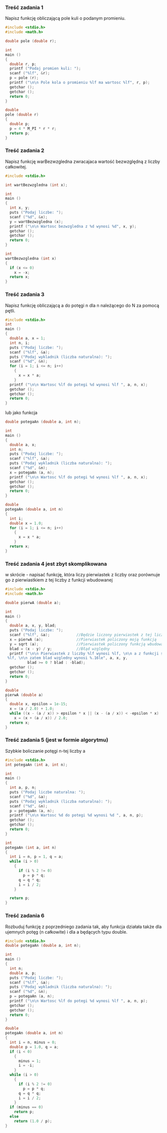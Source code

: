 ### Treść zadania 1
Napisz funkcję obliczającą pole kuli o podanym promieniu.

```c
#include <stdio.h>
#include <math.h>

double pole (double r);

int
main ()
{
  double r, p;
  printf ("Podaj promien kuli: ");
  scanf ("%lf", &r);
  p = pole (r);
  printf ("\n\n Pole kola o promieniu %lf ma wartosc %lf", r, p);
  getchar ();
  getchar ();
  return 0;
}

double
pole (double r)
{
  double p;
  p = 4 * M_PI * r * r;
  return p;
}
```
### Treść zadania 2
Napisz funkcję warBezwzgledna zwracajaca wartość bezwzględną z liczby całkowitej.

```c
#include <stdio.h>

int wartBezwzgledna (int x);

int
main ()
{
  int x, y;
  puts ("Podaj liczbe: ");
  scanf ("%d", &x);
  y = wartBezwzgledna (x);
  printf ("\n\n Wartosc bezwzgledna z %d wynosi %d", x, y);
  getchar ();
  getchar ();
  return 0;
}

int
wartBezwzgledna (int x)
{
  if (x <= 0)
    x = -x;
  return x;
}
```

### Treść zadania 3
Napisz funkcję obliczającą a do potęgi n dla n należącego do N za pomocą pętli.

```c
#include <stdio.h>
int
main ()
{
  double a, x = 1;
  int n, i;
  puts ("Podaj liczbe: ");
  scanf ("%lf", &a);
  puts ("Podaj wykladnik (liczba naturalna): ");
  scanf ("%d", &n);
  for (i = 1; i <= n; i++)
    {
      x = x * a;
    }
  printf ("\n\n Wartosc %lf do potegi %d wynosi %lf ", a, n, x);
  getchar ();
  getchar ();
  return 0;
}
```

lub jako funkcja

```c
double potegaAn (double a, int n);

int
main ()
{
  double a, x;
  int n;
  puts ("Podaj liczbe: ");
  scanf ("%lf", &a);
  puts ("Podaj wykladnik (liczba naturalna): ");
  scanf ("%d", &n);
  x = potegaAn (a, n);
  printf ("\n\n Wartosc %lf do potegi %d wynosi %lf ", a, n, x);
  getchar ();
  getchar ();
  return 0;
}

double
potegaAn (double a, int n)
{
  int i;
  double x = 1.0;
  for (i = 1; i <= n; i++)
    {
      x = x * a;
    }
  return x;
}
```

### Treść zadania 4 jest zbyt skomplikowana
w skrócie - napisać funkcję, która liczy pierwiastek z liczby oraz porównuje go z pierwiastkiem z tej liczby z funkcji wbudowanej

```c
#include <stdio.h>
#include <math.h>

double pierwA (double a);

int
main ()
{
  double a, x, y, blad;
  puts ("Podaj liczbe: ");
  scanf ("%lf", &a);            //Będzie liczony pierwiastek z tej liczby "a"
  x = pierwA (a);               //Pierwiastek policzony moją funkcją
  y = sqrt (a);                 //Pierwiastek policzony funkcją wbudowaną sqrt
  blad = (x - y) / y;           //Błąd względny
  printf ("\n\n Pierwiastek z liczby %lf wynosi %lf, \n\n a z funkcji sqrt() wynosi\
 %lf, \n\n zatem blad wzgledny wynosi %.16le", a, x, y,
          blad >= 0 ? blad : -blad);
  getchar ();
  getchar ();
  return 0;
}

double
pierwA (double a)
{
  double x, epsilon = 1e-15;
  x = (a / 2.0) + 1.0;
  while ((x - (a / x)) > epsilon * x || (x - (a / x)) < -epsilon * x)   // lub fabs(x-a/x)>epsilon*x
    x = (x + (a / x)) / 2.0;
  return x;
}
```

### Treść zadania 5 (jest w formie algorytmu)
Szybkie boliczanie potęgi n-tej liczby a

```c
#include <stdio.h>
int potegaAn (int a, int n);

int
main ()
{
  int a, p, n;
  puts ("Podaj liczbe naturalna: ");
  scanf ("%d", &a);
  puts ("Podaj wykladnik (liczba naturalna): ");
  scanf ("%d", &n);
  p = potegaAn (a, n);
  printf ("\n\n Wartosc %d do potegi %d wynosi %d ", a, n, p);
  getchar ();
  getchar ();
  return 0;
}

int
potegaAn (int a, int n)
{
  int i = n, p = 1, q = a;
  while (i > 0)
    {
      if (i % 2 != 0)
        p = p * q;
      q = q * q;
      i = i / 2;
    }

  return p;
}
```

### Treść zadania 6
Rozbuduj funkcję z poprzedniego zadania tak, aby funkcja działała także dla ujemnych potęg (n całkowite) i dla a będących typu double.

```c
#include <stdio.h>
double potegaAn (double a, int n);

int
main ()
{
  int n;
  double a, p;
  puts ("Podaj liczbe: ");
  scanf ("%lf", &a);
  puts ("Podaj wykladnik (liczba naturalna): ");
  scanf ("%d", &n);
  p = potegaAn (a, n);
  printf ("\n\n Wartosc %lf do potegi %d wynosi %lf ", a, n, p);
  getchar ();
  getchar ();
  return 0;
}

double
potegaAn (double a, int n)
{
  int i = n, minus = 0;
  double p = 1.0, q = a;
  if (i < 0)
    {
      minus = 1;
      i = -i;
    }
  while (i > 0)
    {
      if (i % 2 != 0)
        p = p * q;
      q = q * q;
      i = i / 2;
    }
  if (minus == 0)
    return p;
  else
    return (1.0 / p);
}
```
